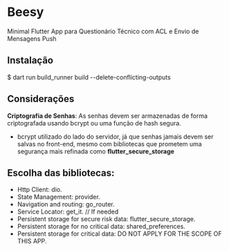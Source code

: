 # Beesy
Minimal Flutter App para Questionário Técnico com ACL e Envio de Mensagens Push


## Instalação
$ dart run build_runner build --delete-conflicting-outputs


## Considerações

**Criptografia de Senhas**: As senhas devem ser armazenadas de forma criptografada usando bcrypt ou uma função de hash segura.

- bcrypt utilizado do lado do servidor, já que senhas jamais devem ser salvas no front-end, mesmo com bibliotecas que prometem uma segurança mais refinada como **flutter_secure_storage**

## Escolha das bibliotecas:
- Http Client: dio.
- State Management: provider.
- Navigation and routing: go_router.
- Service Locator: get_it. // If needed
- Persistent storage for secure risk data: flutter_secure_storage.
- Persistent storage for no critical data: shared_preferences.
- Persistent storage for critical data: DO NOT APPLY
FOR THE SCOPE OF THIS APP.

